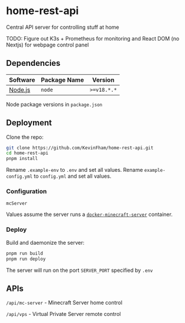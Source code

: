 # home-rest-api

Central API server for controlling stuff at home

TODO: Figure out K3s + Prometheus for monitoring and React DOM (no Nextjs) for webpage control panel

## Dependencies

| Software | Package Name | Version |
| ------------- | ------------- | ------------- |
| [Node.js](https://nodejs.org/en) | `node` | `>=v18.*.*` |

Node package versions in `package.json`

## Deployment

Clone the repo:

```bash
git clone https://github.com/KevinFham/home-rest-api.git
cd home-rest-api
pnpm install
```

Rename `.example-env` to `.env` and set all values. Rename `example-config.yml` to `config.yml` and set all values.

### Configuration

`mcServer`

Values assume the server runs a [`docker-minecraft-server`](https://github.com/itzg/docker-minecraft-server) container.

### Deploy

Build and daemonize the server:

```bash
pnpm run build
pnpm run deploy
```

The server will run on the port `SERVER_PORT` specified by `.env`

## APIs

`/api/mc-server` - Minecraft Server home control

`/api/vps` - Virtual Private Server remote control
